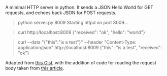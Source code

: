 A minimal HTTP server in python. It sends a JSON Hello World for GET requests, and echoes back JSON for POST requests.

> python server.py 8009
> Starting httpd on port 8009...

> curl http://localhost:8009
> {"received": "ok", "hello": "world"}

> curl --data "{\"this\":\"is a test\"}" --header "Content-Type: application/json" http://localhost:8009
> {"this": "is a test", "received": "ok"}

Adapted from [this Gist](https://gist.github.com/bradmontgomery/2219997), with the addition of code for reading the request body taken from [this article](http://mafayyaz.wordpress.com/2013/02/08/writing-simple-http-server-in-python-with-rest-and-json/).